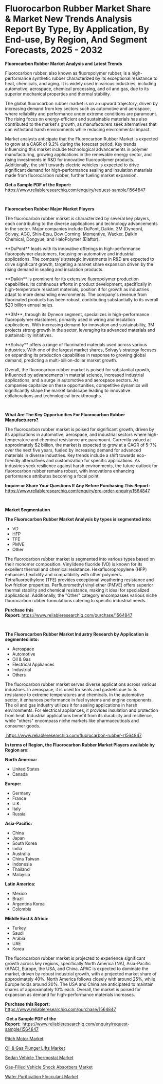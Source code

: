 <p><h1>Fluorocarbon Rubber Market Share & Market New Trends Analysis Report By Type, By Application, By End-use, By Region, And Segment Forecasts, 2025 - 2032</h1></p><p><strong>Fluorocarbon Rubber Market Analysis and Latest Trends</strong></p>
<p><p>Fluorocarbon rubber, also known as fluoropolymer rubber, is a high-performance synthetic rubber characterized by its exceptional resistance to heat, chemicals, and aging. It is widely used in various industries, including automotive, aerospace, chemical processing, and oil and gas, due to its superior mechanical properties and thermal stability. </p><p>The global fluorocarbon rubber market is on an upward trajectory, driven by increasing demand from key sectors such as automotive and aerospace, where reliability and performance under extreme conditions are paramount. The rising focus on energy-efficient and sustainable materials has also contributed to the market's growth, as manufacturers seek alternatives that can withstand harsh environments while reducing environmental impact.</p><p>Market analysts anticipate that the Fluorocarbon Rubber Market is expected to grow at a CAGR of 9.2% during the forecast period. Key trends influencing this market include technological advancements in polymer manufacturing, growing applications in the renewable energy sector, and rising investments in R&D for innovative fluoropolymer products. Additionally, the shift towards electric vehicles is expected to drive significant demand for high-performance sealing and insulation materials made from fluorocarbon rubber, further fueling market expansion.</p></p>
<p><strong>Get a Sample PDF of the Report:&nbsp;</strong> <a href="https://www.reliableresearchiq.com/enquiry/request-sample/1564847?utm_campaign=1119&utm_medium=2&utm_source=Github&utm_content=ia&utm_term=30012025&utm_id=fluorocarbon-rubber">https://www.reliableresearchiq.com/enquiry/request-sample/1564847</a></p>
<p>&nbsp;</p>
<p><strong>Fluorocarbon Rubber Major Market Players</strong></p>
<p><p>The fluorocarbon rubber market is characterized by several key players, each contributing to the diverse applications and technology advancements in the sector. Major companies include DuPont, Daikin, 3M (Dyneon), Solvay, AGC, Shin-Etsu, Dow Corning, Momentive, Wacker, Daikin Chemical, Dongyue, and HaloPolymer (Elaftor).</p><p>**DuPont** leads with its innovative offerings in high-performance fluoropolymer elastomers, focusing on automotive and industrial applications. The company's strategic investments in R&D are expected to drive significant growth, targeting a market share expansion driven by the rising demand in sealing and insulation products.</p><p>**Daikin** is prominent for its extensive fluoropolymer production capabilities. Its continuous efforts in product development, specifically in high-temperature resistant materials, position it for growth as industries adapt to more demanding environments. The company's revenue from fluorinated products has been robust, contributing substantially to its overall $20 billion annual sales.</p><p>**3M**, through its Dyneon segment, specializes in high-performance fluoropolymer elastomers, primarily used in wiring and insulation applications. With increasing demand for innovation and sustainability, 3M projects strong growth in the sector, leveraging its advanced materials and sustainability initiatives.</p><p>**Solvay** offers a range of fluorinated materials used across various industries. With one of the largest market shares, Solvay’s strategy focuses on expanding its production capabilities in response to growing global demand, predicting a multi-billion-dollar market growth.</p><p>Overall, the fluorocarbon rubber market is poised for substantial growth, influenced by advancements in material science, increased industrial applications, and a surge in automotive and aerospace sectors. As companies capitalize on these opportunities, competitive dynamics will significantly shape the market landscape leading to innovative collaborations and technological breakthroughs.</p></p>
<p>&nbsp;</p>
<p><strong>What Are The Key Opportunities For Fluorocarbon Rubber Manufacturers?</strong></p>
<p><p>The fluorocarbon rubber market is poised for significant growth, driven by its applications in automotive, aerospace, and industrial sectors where high-temperature and chemical resistance are paramount. Currently valued at approximately $2 billion, the market is expected to grow at a CAGR of 5-7% over the next five years, fueled by increasing demand for advanced materials in diverse industries. Key trends include a shift towards eco-friendly alternatives and customization for specific applications. As industries seek resilience against harsh environments, the future outlook for fluorocarbon rubber remains robust, with innovations enhancing performance attributes becoming a focal point.</p></p>
<p><strong>Inquire or Share Your Questions If Any Before Purchasing This Report:</strong> <a href="https://www.reliableresearchiq.com/enquiry/pre-order-enquiry/1564847?utm_campaign=1119&utm_medium=2&utm_source=Github&utm_content=ia&utm_term=30012025&utm_id=fluorocarbon-rubber">https://www.reliableresearchiq.com/enquiry/pre-order-enquiry/1564847</a></p>
<p>&nbsp;</p>
<p><strong>Market Segmentation</strong></p>
<p><strong>The Fluorocarbon Rubber Market Analysis by types is segmented into:</strong></p>
<p><ul><li>VD</li><li>HFP</li><li>TFE</li><li>PMVE</li><li>Other</li></ul></p>
<p><p>The fluorocarbon rubber market is segmented into various types based on their monomer composition. Vinylidene fluoride (VD) is known for its excellent thermal and chemical resistance. Hexafluoropropylene (HFP) enhances flexibility and compatibility with other polymers. Tetrafluoroethylene (TFE) provides exceptional weathering resistance and low friction properties. Perfluoromethyl vinyl ether (PMVE) offers superior thermal stability and chemical resistance, making it ideal for specialized applications. Additionally, the "Other" category encompasses various niche fluorocarbon rubber formulations catering to specific industrial needs.</p></p>
<p><strong>Purchase this Report:&nbsp;</strong><a href="https://www.reliableresearchiq.com/purchase/1564847?utm_campaign=1119&utm_medium=2&utm_source=Github&utm_content=ia&utm_term=30012025&utm_id=fluorocarbon-rubber">https://www.reliableresearchiq.com/purchase/1564847</a></p>
<p>&nbsp;</p>
<p><strong>The Fluorocarbon Rubber Market Industry Research by Application is segmented into:</strong></p>
<p><ul><li>Aerospace</li><li>Automotive</li><li>Oil & Gas</li><li>Electrical Appliances</li><li>Industrial</li><li>Others</li></ul></p>
<p><p>The fluorocarbon rubber market serves diverse applications across various industries. In aerospace, it is used for seals and gaskets due to its resistance to extreme temperatures and chemicals. In the automotive sector, it enhances performance in fuel systems and engine components. The oil and gas industry utilizes it for sealing applications in harsh environments. For electrical appliances, it provides insulation and protection from heat. Industrial applications benefit from its durability and resilience, while "others" encompass niche markets like pharmaceuticals and consumer goods.</p></p>
<p><a href="https://www.reliableresearchiq.com/fluorocarbon-rubber-r1564847?utm_campaign=1119&utm_medium=2&utm_source=Github&utm_content=ia&utm_term=30012025&utm_id=fluorocarbon-rubber">&nbsp;https://www.reliableresearchiq.com/fluorocarbon-rubber-r1564847</a></p>
<p><strong>In terms of Region, the Fluorocarbon Rubber Market Players available by Region are:</strong></p>
<p>
    <p> <strong> North America: </strong>
        <ul>
            <li>United States</li>
            <li>Canada</li>
        </ul>
        </p> 
    <p> <strong> Europe: </strong>
        <ul>
            <li>Germany</li>
            <li>France</li>
            <li>U.K.</li>
            <li>Italy</li>
            <li>Russia</li>
        </ul>
        </p> 
    <p> <strong> Asia-Pacific: </strong>
        <ul>
            <li>China</li>
            <li>Japan</li>
            <li>South Korea</li>
            <li>India</li>
            <li>Australia</li>
            <li>China Taiwan</li>
            <li>Indonesia</li>
            <li>Thailand</li>
            <li>Malaysia</li>
        </ul>
        </p> 
    <p> <strong> Latin America: </strong>
        <ul>
            <li>Mexico</li>
            <li>Brazil</li>
            <li>Argentina Korea</li>
            <li>Colombia</li>
        </ul>
        </p> 
    <p> <strong> Middle East & Africa: </strong>
        <ul>
            <li>Turkey</li>
            <li>Saudi</li>
            <li>Arabia</li>
            <li>UAE</li>
            <li>Korea</li>
        </ul>
    </p>
    </p>
<p><p>The fluorocarbon rubber market is projected to experience significant growth across key regions, specifically North America (NA), Asia-Pacific (APAC), Europe, the USA, and China. APAC is expected to dominate the market, driven by robust industrial growth, with a projected market share of approximately 40%. North America follows closely with around 25%, while Europe holds around 20%. The USA and China are anticipated to maintain shares of approximately 10% each. Overall, the market is poised for expansion as demand for high-performance materials increases.</p></p>
<p><strong>Purchase this Report: </strong><a href="https://www.reliableresearchiq.com/purchase/1564847?utm_campaign=1119&utm_medium=2&utm_source=Github&utm_content=ia&utm_term=30012025&utm_id=fluorocarbon-rubber">https://www.reliableresearchiq.com/purchase/1564847</a></p>
<p>&nbsp;<strong>Get a Sample PDF of the Report:&nbsp;&nbsp;</strong><a href="https://www.reliableresearchiq.com/enquiry/request-sample/1564847?utm_campaign=1119&utm_medium=2&utm_source=Github&utm_content=ia&utm_term=30012025&utm_id=fluorocarbon-rubber">https://www.reliableresearchiq.com/enquiry/request-sample/1564847</a></p>
<p><strong></strong></p>
<p><p><a href="https://www.linkedin.com/pulse/pitch-motor-market-analysis-post-pandemic-reset-emerging-trends-ttzqc?utm_campaign=1119&utm_medium=2&utm_source=Github&utm_content=ia&utm_term=30012025&utm_id=fluorocarbon-rubber">Pitch Motor Market</a></p><p><a href="https://www.linkedin.com/pulse/oil-gas-plunger-lifts-market-size-expected-grow-cagr-0o7kc?utm_campaign=1119&utm_medium=2&utm_source=Github&utm_content=ia&utm_term=30012025&utm_id=fluorocarbon-rubber">Oil & Gas Plunger Lifts Market</a></p><p><a href="https://github.com/lisaeichler20775/Market-Research-Report-List-1/blob/main/sedan-vehicle-thermostat-market.md?utm_campaign=1119&utm_medium=2&utm_source=Github&utm_content=ia&utm_term=30012025&utm_id=fluorocarbon-rubber">Sedan Vehicle Thermostat Market</a></p><p><a href="https://github.com/katonmarti489/Market-Research-Report-List-1/blob/main/gas-filled-vehicle-shock-absorbers-market.md?utm_campaign=1119&utm_medium=2&utm_source=Github&utm_content=ia&utm_term=30012025&utm_id=fluorocarbon-rubber">Gas-Filled Vehicle Shock Absorbers Market</a></p><p><a href="https://www.linkedin.com/pulse/comprehensive-water-purification-flocculant-market-report-fe8xf?utm_campaign=1119&utm_medium=2&utm_source=Github&utm_content=ia&utm_term=30012025&utm_id=fluorocarbon-rubber">Water Purification Flocculant Market</a></p></p>